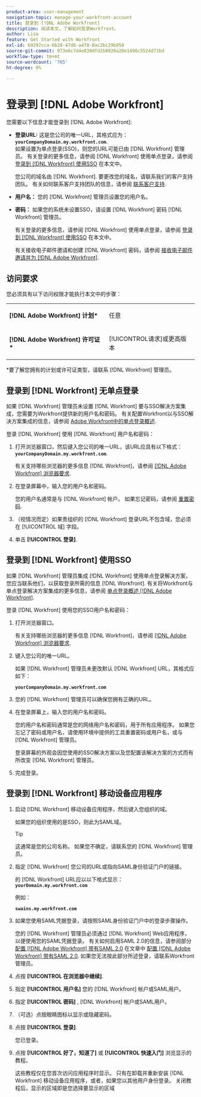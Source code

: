 ```yaml
---
product-area: user-management
navigation-topic: manage-your-workfront-account
title: 登录到 [!DNL Adobe Workfront]
description: 阅读本文，了解如何登录Workfront。
author: Lisa
feature: Get Started with Workfront
exl-id: 69297cca-6b28-47d6-a478-8ac2bc29b959
source-git-commit: 073e6c7d4e830dfd2b8920a20e1490c5524d71bd
workflow-type: tm+mt
source-wordcount: '765'
ht-degree: 0%

---
```


# 登录到 [!DNL Adobe Workfront]

您需要以下信息才能登录到 [!DNL Adobe Workfront]:

* **登录URL:** 这是您公司的唯一URL，其格式应为： **`yourCompanyDomain.my.workfront.com`**.\
   如果设置为单点登录(SSO)，则您的URL可能已由 [!DNL Workfront] 管理员。 有关登录的更多信息，请参阅 [!DNL Workfront] 使用单点登录，请参阅 [登录到 [!DNL Workfront] 使用SSO](#log-in-to-workfront-with-sso) 在本文中。

   您公司的域名由 [!DNL Workfront]. 要更改您的域名，请联系我们的客户支持团队。 有关如何联系客户支持团队的信息，请参阅 [联系客户支持](../../../workfront-basics/tips-tricks-and-troubleshooting/contact-customer-support.md).

* **用户名：** 您的 [!DNL Workfront] 管理员设置您的用户名。
* **密码：** 如果您的系统未设置SSO，请设置 [!DNL Workfront] 密码 [!DNL Workfront] 管理员。

   有关登录的更多信息，请参阅 [!DNL Workfront] 使用单点登录，请参阅 [登录到 [!DNL Workfront] 使用SSO](#log-in-to-workfront-with-sso) 在本文中。

   有关接收电子邮件邀请和创建 [!DNL Workfront] 密码，请参阅 [接收电子邮件邀请并为 [!DNL Adobe Workfront]](../../../workfront-basics/manage-your-account-and-profile/managing-your-workfront-account/receive-email-invitations.md).

## 访问要求

您必须具有以下访问权限才能执行本文中的步骤：

<table style="table-layout:auto"> 
 <col> 
 </col> 
 <col> 
 </col> 
 <tbody> 
  <tr> 
   <td role="rowheader"><strong>[!DNL Adobe Workfront] 计划*</strong></td> 
   <td> <p>任意</p> </td> 
  </tr> 
  <tr> 
   <td role="rowheader"><strong>[!DNL Adobe Workfront] 许可证*</strong></td> 
   <td> <p>[!UICONTROL请求]或更高版本</p> </td> 
  </tr> 
 </tbody> 
</table>

&#42;要了解您拥有的计划或许可证类型，请联系 [!DNL Workfront] 管理员。

## 登录到 [!DNL Workfront] 无单点登录

如果 [!DNL Workfront] 管理员未设置 [!DNL Workfront] 要与SSO解决方案集成，您需要为Workfront提供新的用户名和密码。 有关配置Workfront以与SSO解决方案集成的信息，请参阅 [Adobe Workfront中的单点登录概述](../../../administration-and-setup/add-users/single-sign-on/sso-in-workfront.md).

登录 [!DNL Workfront] 使用 [!DNL Workfront] 用户名和密码：

1. 打开浏览器窗口，然后键入您公司的唯一URL，该URL应具有以下格式： **`yourCompanyDomain.my.workfront.com`**.

   有关支持哪些浏览器的更多信息 [!DNL Workfront]，请参阅 [[!DNL Adobe Workfront] 浏览器要求](../../../workfront-basics/workfront-browser-requirements.md).

1. 在登录屏幕中，输入您的用户名和密码。

   您的用户名通常是与 [!DNL Workfront] 帐户。 如果忘记密码，请参阅 [重置密码](../../../workfront-basics/manage-your-account-and-profile/managing-your-workfront-account/reset-your-password.md).

1. （视情况而定）如果贵组织的 [!DNL Workfront] 登录URL不包含域，您必须在 [!UICONTROL 域] 字段。
1. 单击 **[!UICONTROL 登录]**.

## 登录到 [!DNL Workfront] 使用SSO

如果 [!DNL Workfront] 管理员集成 [!DNL Workfront] 使用单点登录解决方案，您应当联系他们，以获取登录所需的信息 [!DNL Workfront]. 有关将Workfront与单点登录解决方案集成的更多信息，请参阅 [单点登录概述 [!DNL Adobe Workfront]](../../../administration-and-setup/add-users/single-sign-on/sso-in-workfront.md).

登录 [!DNL Workfront] 使用您的SSO用户名和密码：

1. 打开浏览器窗口。

   有关支持哪些浏览器的更多信息 [!DNL Workfront]，请参阅 [[!DNL Adobe Workfront] 浏览器要求](../../../workfront-basics/workfront-browser-requirements.md).

1. 键入您公司的唯一URL。

   如果 [!DNL Workfront] 管理员未更改默认 [!DNL Workfront] URL，其格式应如下：

   **`yourCompanyDomain.my.workfront.com`**

1. 您的 [!DNL Workfront] 管理员可以确保您拥有正确的URL。
1. 在登录屏幕上，输入您的用户名和密码。

   您的用户名和密码通常是您的网络用户名和密码，用于所有应用程序。 如果您忘记了密码或用户名，请使用环境中提供的工具重置密码或用户名，或与 [!DNL Workfront] 管理员。

   登录屏幕的外观会因您使用的SSO解决方案以及您配置该解决方案的方式而有所改变 [!DNL Workfront] 管理员。

1. 完成登录。

## 登录到 [!DNL Workfront] 移动设备应用程序

1. 启动 [!DNL Workfront] 移动设备应用程序，然后键入您组织的域。

   如果您的组织使用的是SSO，则此为SAML域。

   >[!TIP]
   >
   >这通常是您的公司名称。 如果您不确定，请联系您的 [!DNL Workfront] 管理员。

1. 指定 [!DNL Workfront] 您公司的URL或指向SAML身份验证门户的链接。

   的 [!DNL Workfront] URL应以以下格式显示：
   **`yourDomain.my.workfront.com`**

   例如：

   **`swains.my.workfront.com`**

1. 如果您使用SAML凭据登录，请按照SAML身份验证门户中的登录步骤操作。

   您的 [!DNL Workfront] 管理员必须通过 [!DNL Workfront] Web应用程序，以便使用您的SAML凭据登录。 有关如何启用SAML 2.0的信息，请参阅部分 [配置 [!DNL Adobe Workfront] 带有SAML 2.0](../../../administration-and-setup/add-users/single-sign-on/configure-workfront-saml-2.md#saml-with-workfront-web-app) 在文章中 [配置 [!DNL Adobe Workfront] 带有SAML 2.0](../../../administration-and-setup/add-users/single-sign-on/configure-workfront-saml-2.md). 如果您无法按此部分所述登录，请联系Workfront管理员。

1. 点按 **[!UICONTROL 在浏览器中继续]**.
1. 指定 **[!UICONTROL 用户名]** 您的 [!DNL Workfront] 帐户或SAML用户。
1. 指定 **[!UICONTROL 密码]** , [!DNL Workfront] 帐户或SAML用户。
1. （可选）点按眼睛图标以显示或隐藏密码。
1. 点按 **[!UICONTROL 登录]**.

   您已登录。

1. 点按 **[!UICONTROL 好了，知道了]** 或 **[!UICONTROL 快速入门]** 浏览显示的教程。

   这些教程仅在您首次访问应用程序时显示。 只有在卸载并重新安装 [!DNL Workfront] 移动设备应用程序，或者，如果您以其他用户身份登录。 关闭教程后，显示的区域即是您选择要显示的区域
